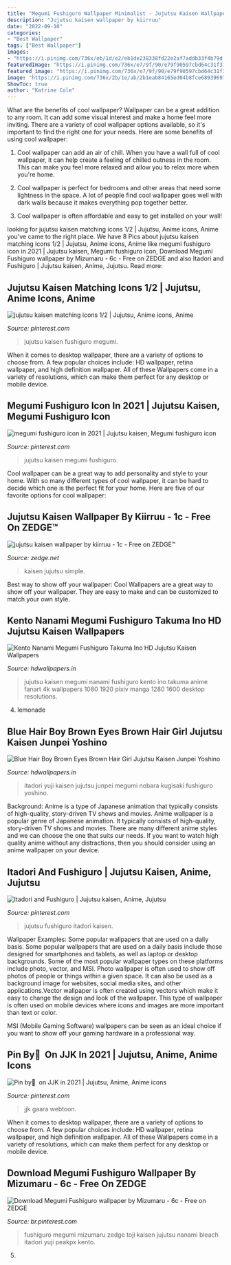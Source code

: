 ```yaml
---
title: "Megumi Fushiguro Wallpaper Minimalist - Jujutsu Kaisen Wallpaper By Kiirruu"
description: "Jujutsu kaisen wallpaper by kiirruu"
date: "2022-09-10"
categories:
- "Best Wallpaper"
tags: ["Best Wallpaper"]
images:
- "https://i.pinimg.com/736x/eb/1d/e2/eb1de238338fd22e2af7addb33f4b79d.jpg"
featuredImage: "https://i.pinimg.com/736x/e7/9f/90/e79f90597cbd64c31f312a25c98c0831.jpg"
featured_image: "https://i.pinimg.com/736x/e7/9f/90/e79f90597cbd64c31f312a25c98c0831.jpg"
image: "https://i.pinimg.com/736x/2b/1e/ab/2b1eab84165ed04b8fce6893969730d4.jpg"
ShowToc: true
author: "Katrine Cole"
---
```



What are the benefits of cool wallpaper?
Wallpaper can be a great addition to any room. It can add some visual interest and make a home feel more inviting. There are a variety of cool wallpaper options available, so it's important to find the right one for your needs. Here are some benefits of using cool wallpaper: 
1. Cool wallpaper can add an air of chill. When you have a wall full of cool wallpaper, it can help create a feeling of chilled outness in the room. This can make you feel more relaxed and allow you to relax more when you're home. 

2. Cool wallpaper is perfect for bedrooms and other areas that need some lightness in the space. A lot of people find cool wallpaper goes well with dark walls because it makes everything pop together better. 

3. Cool wallpaper is often affordable and easy to get installed on your wall!

	

		
looking for jujutsu kaisen matching icons 1/2 | Jujutsu, Anime icons, Anime you've came to the right place. We have 8 Pics about jujutsu kaisen matching icons 1/2 | Jujutsu, Anime icons, Anime like megumi fushiguro icon in 2021 | Jujutsu kaisen, Megumi fushiguro icon, Download Megumi Fushiguro wallpaper by Mizumaru - 6c - Free on ZEDGE and also Itadori and Fushiguro | Jujutsu kaisen, Anime, Jujutsu. Read more:
		
    
## Jujutsu Kaisen Matching Icons 1/2 | Jujutsu, Anime Icons, Anime

<img loading=lazy src="https://i.pinimg.com/736x/eb/1d/e2/eb1de238338fd22e2af7addb33f4b79d.jpg" onerror="this.onerror=null;this.src='https://tse2.mm.bing.net/th?id=OIP.iWLnPS0RSqZ2dO-A-1dxyQHaHa&amp;pid=15.1';" alt="jujutsu kaisen matching icons 1/2 | Jujutsu, Anime icons, Anime">

_Source: pinterest.com_

>jujutsu kaisen fushiguro megumi. 

	

When it comes to desktop wallpaper, there are a variety of options to choose from. A few popular choices include: HD wallpaper, retina wallpaper, and high definition wallpaper. All of these Wallpapers come in a variety of resolutions, which can make them perfect for any desktop or mobile device. 

    
## Megumi Fushiguro Icon In 2021 | Jujutsu Kaisen, Megumi Fushiguro Icon

<img loading=lazy src="https://i.pinimg.com/736x/2b/1e/ab/2b1eab84165ed04b8fce6893969730d4.jpg" onerror="this.onerror=null;this.src='https://tse2.mm.bing.net/th?id=OIP.OreJigafyrVRZLCMU4Sg5QHaHa&amp;pid=15.1';" alt="megumi fushiguro icon in 2021 | Jujutsu kaisen, Megumi fushiguro icon">

_Source: pinterest.com_

>jujutsu kaisen megumi fushiguro. 

	

Cool wallpaper can be a great way to add personality and style to your home. With so many different types of cool wallpaper, it can be hard to decide which one is the perfect fit for your home. Here are five of our favorite options for cool wallpaper: 

    
## Jujutsu Kaisen Wallpaper By Kiirruu - 1c - Free On ZEDGE™

<img loading=lazy src="https://fsb.zobj.net/crop.php?r=Idr77-ucIChevkLVNdVxhcZeHbTdI6GIVyMlOGDfCdE8GAlh174hGQ2YE9DKY3JphczYuaKYrnH--tmKSNlibrDwIlgz5rU4m6XW9NvV64hRrirrrBUOAQpsvU9xw37TMo0cJ7ycKTZXjhoa" onerror="this.onerror=null;this.src='https://tse2.mm.bing.net/th?id=OIP.5P2lZySjIR6dONBZIXWJJgHaNK&amp;pid=15.1';" alt="jujutsu kaisen wallpaper by kiirruu - 1c - Free on ZEDGE™">

_Source: zedge.net_

>kaisen jujutsu simple. 

	

Best way to show off your wallpaper:
Cool Wallpapers are a great way to show off your wallpaper. They are easy to make and can be customized to match your own style.

    
## Kento Nanami Megumi Fushiguro Takuma Ino HD Jujutsu Kaisen Wallpapers

<img loading=lazy src="https://www.hdwallpapers.in/download/kento_nanami_megumi_fushiguro_takuma_ino_hd_jujutsu_kaisen-2560x1440.jpg" onerror="this.onerror=null;this.src='https://tse3.mm.bing.net/th?id=OIP.It3LwN26leyeDhLXx05GTgHaEK&amp;pid=15.1';" alt="Kento Nanami Megumi Fushiguro Takuma Ino HD Jujutsu Kaisen Wallpapers">

_Source: hdwallpapers.in_

>jujutsu kaisen megumi nanami fushiguro kento ino takuma anime fanart 4k wallpapers 1080 1920 pixiv manga 1280 1600 desktop resolutions. 

	

4. lemonade 

    
## Blue Hair Boy Brown Eyes Brown Hair Girl Jujutsu Kaisen Junpei Yoshino

<img loading=lazy src="https://www.hdwallpapers.in/download/blue_hair_boy_brown_eyes_brown_hair_girl_jujutsu_kaisen_junpei_yoshino_megumi_fushiguro_nobara_kugisaki_pink_hair_school_uniform_yuji_itadori_4k_hd_jujutsu_kaisen-1366x768.jpg" onerror="this.onerror=null;this.src='https://tse2.mm.bing.net/th?id=OIP.2ecpvfm7lqsBHNF192SkRQHaEK&amp;pid=15.1';" alt="Blue Hair Boy Brown Eyes Brown Hair Girl Jujutsu Kaisen Junpei Yoshino">

_Source: hdwallpapers.in_

>itadori yuji kaisen jujutsu junpei megumi nobara kugisaki fushiguro yoshino. 

	

Background: Anime is a type of Japanese animation that typically consists of high-quality, story-driven TV shows and movies.
Anime wallpaper is a popular genre of Japanese animation. It typically consists of high-quality, story-driven TV shows and movies. There are many different anime styles and we can choose the one that suits our needs. If you want to watch high quality anime without any distractions, then you should consider using an anime wallpaper on your device.

    
## Itadori And Fushiguro | Jujutsu Kaisen, Anime, Jujutsu

<img loading=lazy src="https://i.pinimg.com/736x/e7/9f/90/e79f90597cbd64c31f312a25c98c0831.jpg" onerror="this.onerror=null;this.src='https://tse2.mm.bing.net/th?id=OIP.fKwh6Ni6sIz8zboAxjXK6AHaHa&amp;pid=15.1';" alt="Itadori and Fushiguro | Jujutsu kaisen, Anime, Jujutsu">

_Source: pinterest.com_

>jujutsu fushiguro itadori kaisen. 

	

Wallpaper Examples: Some popular wallpapers that are used on a daily basis.
Some popular wallpapers that are used on a daily basis include those designed for smartphones and tablets, as well as laptop or desktop backgrounds. Some of the most popular wallpaper types on these platforms include photo, vector, and MSI. 
Photo wallpaper is often used to show off photos of people or things within a given space. It can also be used as a background image for websites, social media sites, and other applications.Vector wallpaper is often created using vectors which make it easy to change the design and look of the wallpaper. This type of wallpaper is often used on mobile devices where icons and images are more important than text or color. 

MSI (Mobile Gaming Software) wallpapers can be seen as an ideal choice if you want to show off your gaming hardware in a professional way.

    
## Pin By ً On JJK In 2021 | Jujutsu, Anime, Anime Icons

<img loading=lazy src="https://i.pinimg.com/736x/8e/a2/e8/8ea2e89a709298c46b8360c437a82cce.jpg" onerror="this.onerror=null;this.src='https://tse3.mm.bing.net/th?id=OIP.XpZ7HGsLFFT517xD0PAI2gHaGJ&amp;pid=15.1';" alt="Pin by ً on JJK in 2021 | Jujutsu, Anime, Anime icons">

_Source: pinterest.com_

>jjk gaara webtoon. 

	

When it comes to desktop wallpaper, there are a variety of options to choose from. A few popular choices include: HD wallpaper, retina wallpaper, and high definition wallpaper. All of these Wallpapers come in a variety of resolutions, which can make them perfect for any desktop or mobile device. 

    
## Download Megumi Fushiguro Wallpaper By Mizumaru - 6c - Free On ZEDGE

<img loading=lazy src="https://i.pinimg.com/736x/7b/cd/68/7bcd68c6bffa3de534a02d5f158dc395.jpg" onerror="this.onerror=null;this.src='https://tse1.mm.bing.net/th?id=OIP.b9L7m0kKBtL_F_H6oxWNPAHaNK&amp;pid=15.1';" alt="Download Megumi Fushiguro wallpaper by Mizumaru - 6c - Free on ZEDGE">

_Source: br.pinterest.com_

>fushiguro megumi mizumaru zedge toji kaisen jujutsu nanami bleach itadori yuji peakpx kento. 

	

5.

